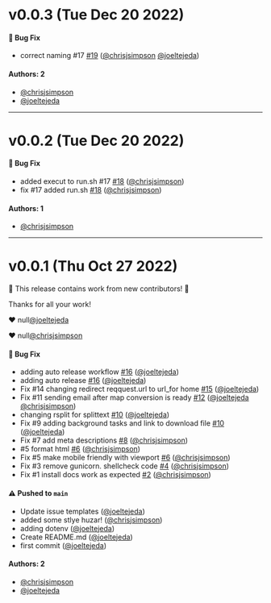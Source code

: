 # v0.0.3 (Tue Dec 20 2022)

#### 🐛 Bug Fix

- correct naming #17 [#19](https://github.com/KarmaComputing/ecw-to-tiff-conversion/pull/19) ([@chrisjsimpson](https://github.com/chrisjsimpson) [@joeltejeda](https://github.com/joeltejeda))

#### Authors: 2

- [@chrisjsimpson](https://github.com/chrisjsimpson)
- [@joeltejeda](https://github.com/joeltejeda)

---

# v0.0.2 (Tue Dec 20 2022)

#### 🐛 Bug Fix

- added execut to run.sh #17 [#18](https://github.com/KarmaComputing/ecw-to-tiff-conversion/pull/18) ([@chrisjsimpson](https://github.com/chrisjsimpson))
- fix #17 added run.sh [#18](https://github.com/KarmaComputing/ecw-to-tiff-conversion/pull/18) ([@chrisjsimpson](https://github.com/chrisjsimpson))

#### Authors: 1

- [@chrisjsimpson](https://github.com/chrisjsimpson)

---

# v0.0.1 (Thu Oct 27 2022)

:tada: This release contains work from new contributors! :tada:

Thanks for all your work!

:heart: null[@joeltejeda](https://github.com/joeltejeda)

:heart: null[@chrisjsimpson](https://github.com/chrisjsimpson)

#### 🐛 Bug Fix

- adding auto release workflow [#16](https://github.com/KarmaComputing/ecw-to-tiff-conversion/pull/16) ([@joeltejeda](https://github.com/joeltejeda))
- adding auto release [#16](https://github.com/KarmaComputing/ecw-to-tiff-conversion/pull/16) ([@joeltejeda](https://github.com/joeltejeda))
- Fix #14 changing redirect reqquest.url to url_for home [#15](https://github.com/KarmaComputing/ecw-to-tiff-conversion/pull/15) ([@joeltejeda](https://github.com/joeltejeda))
- Fix #11 sending email after map conversion is ready [#12](https://github.com/KarmaComputing/ecw-to-tiff-conversion/pull/12) ([@joeltejeda](https://github.com/joeltejeda) [@chrisjsimpson](https://github.com/chrisjsimpson))
- changing rsplit for splittext [#10](https://github.com/KarmaComputing/ecw-to-tiff-conversion/pull/10) ([@joeltejeda](https://github.com/joeltejeda))
- Fix #9 adding background tasks and link to download file [#10](https://github.com/KarmaComputing/ecw-to-tiff-conversion/pull/10) ([@joeltejeda](https://github.com/joeltejeda))
- Fix #7 add meta descriptions [#8](https://github.com/KarmaComputing/ecw-to-tiff-conversion/pull/8) ([@chrisjsimpson](https://github.com/chrisjsimpson))
- #5 format html [#6](https://github.com/KarmaComputing/ecw-to-tiff-conversion/pull/6) ([@chrisjsimpson](https://github.com/chrisjsimpson))
- Fix #5 make mobile friendly with viewport [#6](https://github.com/KarmaComputing/ecw-to-tiff-conversion/pull/6) ([@chrisjsimpson](https://github.com/chrisjsimpson))
- Fix #3 remove gunicorn. shellcheck code [#4](https://github.com/KarmaComputing/ecw-to-tiff-conversion/pull/4) ([@chrisjsimpson](https://github.com/chrisjsimpson))
- Fix #1 install docs work as expected [#2](https://github.com/KarmaComputing/ecw-to-tiff-conversion/pull/2) ([@chrisjsimpson](https://github.com/chrisjsimpson))

#### ⚠️ Pushed to `main`

- Update issue templates ([@joeltejeda](https://github.com/joeltejeda))
- added some stlye huzar! ([@chrisjsimpson](https://github.com/chrisjsimpson))
- adding dotenv ([@joeltejeda](https://github.com/joeltejeda))
- Create README.md ([@joeltejeda](https://github.com/joeltejeda))
- first commit ([@joeltejeda](https://github.com/joeltejeda))

#### Authors: 2

- [@chrisjsimpson](https://github.com/chrisjsimpson)
- [@joeltejeda](https://github.com/joeltejeda)
